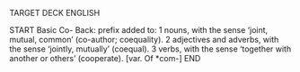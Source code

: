 TARGET DECK
ENGLISH

START
Basic
Co-
Back: prefix added to: 1 nouns, with the sense ‘joint, mutual, common’ (co-author; coequality). 2 adjectives and adverbs, with the sense ‘jointly, mutually’ (coequal). 3 verbs, with the sense ‘together with another or others’ (cooperate). [var. Of *com-]
END
